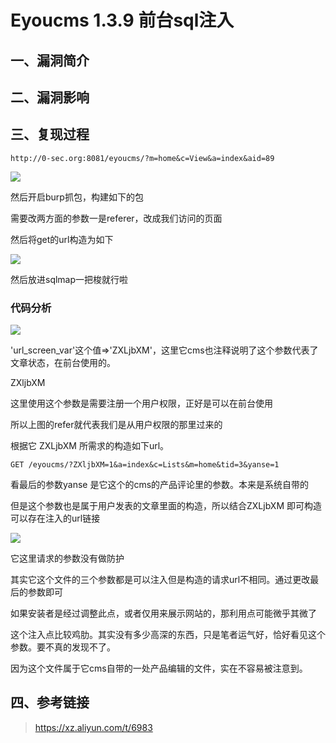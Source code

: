 Eyoucms 1.3.9 前台sql注入
=========================

一、漏洞简介
------------

二、漏洞影响
------------

三、复现过程
------------

    http://0-sec.org:8081/eyoucms/?m=home&c=View&a=index&aid=89

![](./resource/Eyoucms1.3.9前台sql注入/media/rId24.png)

然后开启burp抓包，构建如下的包

需要改两方面的参数一是referer，改成我们访问的页面

然后将get的url构造为如下

![](./resource/Eyoucms1.3.9前台sql注入/media/rId25.png)

然后放进sqlmap一把梭就行啦

### 代码分析

![](./resource/Eyoucms1.3.9前台sql注入/media/rId27.png)

\'url\_screen\_var\'这个值=\>\'ZXLjbXM\'，这里它cms也注释说明了这个参数代表了文章状态，在前台使用的。

ZXljbXM

这里使用这个参数是需要注册一个用户权限，正好是可以在前台使用

所以上图的refer就代表我们是从用户权限的那里过来的

根据它 ZXLjbXM 所需求的构造如下url。

    GET /eyoucms/?ZXljbXM=1&a=index&c=Lists&m=home&tid=3&yanse=1

看最后的参数yanse 是它这个的cms的产品评论里的参数。本来是系统自带的

但是这个参数也是属于用户发表的文章里面的构造，所以结合ZXLjbXM
即可构造可以存在注入的url链接

![](./resource/Eyoucms1.3.9前台sql注入/media/rId28.png)

它这里请求的参数没有做防护

其实它这个文件的三个参数都是可以注入但是构造的请求url不相同。通过更改最后的参数即可

如果安装者是经过调整此点，或者仅用来展示网站的，那利用点可能微乎其微了

这个注入点比较鸡肋。其实没有多少高深的东西，只是笔者运气好，恰好看见这个参数。要不真的发现不了。

因为这个文件属于它cms自带的一处产品编辑的文件，实在不容易被注意到。

四、参考链接
------------

> https://xz.aliyun.com/t/6983
